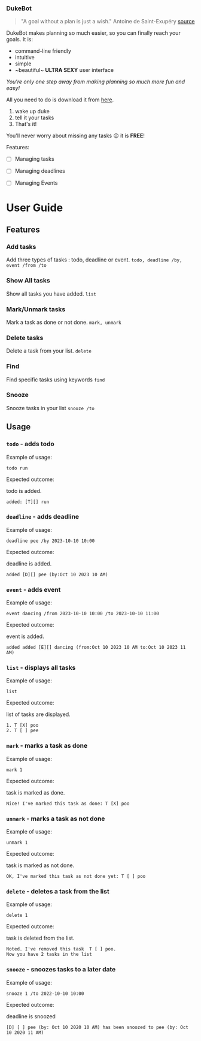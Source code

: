 ### DukeBot

> "A goal without a plan is just a wish." Antoine de Saint-Exupéry [source](https://www.quotespedia.org/authors/a/antoine-de-saint-exupery/a-goal-without-a-plan-is-just-a-wish-antoine-de-saint-exupery/)

DukeBot makes planning so much easier, so you can finally reach your goals. It is:

- command-line friendly
- intuitive
- simple
- ~beautiful~  **ULTRA SEXY** user interface

_You're only one step away from making planning so much more fun and easy!_

All you need to do is download it from [here](https://github.com/Oliverloo0909/ip/releases/tag/A-Jar).

1. wake up duke
2. tell it your tasks
3. That's it!

You'll never worry about missing any tasks 😉
it is **FREE**!

Features:
- [ ]  Managing tasks
- [ ]  Managing deadlines
- [ ] Managing Events


# User Guide

## Features

### Add tasks

Add three types of tasks : todo, deadline or event. ``` todo, deadline /by, event /from /to ```

### Show All tasks

Show all tasks you have added. ``` list ```

### Mark/Unmark tasks

Mark a task as done or not done. ``` mark, unmark ```

### Delete tasks

Delete a task from your list. ``` delete ```

### Find

Find specific tasks using keywords ``` find ```

### Snooze

Snooze tasks in your list ``` snooze /to ```


## Usage

### `todo` - adds todo

Example of usage:

`todo run`

Expected outcome:

todo is added.

```
added: [T][] run
```

### `deadline` - adds deadline

Example of usage:

`deadline pee /by 2023-10-10 10:00`

Expected outcome:

deadline is added.

```
added [D][] pee (by:Oct 10 2023 10 AM)
```

### `event` - adds event

Example of usage:

`event dancing /from 2023-10-10 10:00 /to 2023-10-10 11:00`

Expected outcome:

event is added.

```
added added [E][] dancing (from:Oct 10 2023 10 AM to:Oct 10 2023 11 AM)
```
### `list` - displays all tasks

Example of usage:

`list`

Expected outcome:

list of tasks are displayed.

```
1. T [X] poo
2. T [ ] pee
```

### `mark` - marks a task as done

Example of usage:

`mark 1`

Expected outcome:

task is marked as done.

```
Nice! I've marked this task as done: T [X] poo
```

### `unmark` - marks a task as not done

Example of usage:

`unmark 1`

Expected outcome:

task is marked as not done.

```
OK, I've marked this task as not done yet: T [ ] poo
```

### `delete` - deletes a task from the list

Example of usage:

`delete 1`

Expected outcome:

task is deleted from the list.

```
Noted. I've removed this task  T [ ] poo. 
Now you have 2 tasks in the list
```

### `snooze` - snoozes tasks to a later date

Example of usage:

`snooze 1 /to 2022-10-10 10:00`

Expected outcome:

deadline is snoozed

```
[D] [ ] pee (by: Oct 10 2020 10 AM) has been snoozed to pee (by: Oct 10 2020 11 AM)